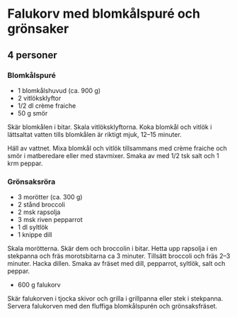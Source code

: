 Falukorv med blomkålspuré och grönsaker
=======================================

4 personer
----------

### Blomkålspuré

-	1 blomkålshuvud (ca. 900 g)
-	2 vitlöksklyftor
-	1/2 dl crème fraiche
-	50 g smör

Skär blomkålen i bitar. Skala vitlöksklyftorna. Koka blomkål och vitlök i lättsaltat vatten tills blomkålen är riktigt mjuk, 12–15 minuter.

Häll av vattnet. Mixa blomkål och vitlök tillsammans med crème fraiche och smör i matberedare eller med stavmixer. Smaka av med 1/2 tsk salt och 1 krm peppar.

### Grönsaksröra

-	3 morötter (ca. 300 g)
-	2 stånd broccoli
-	2 msk rapsolja
-	3 msk riven pepparrot
-	1 dl syltlök
-	1 knippe dill

Skala morötterna. Skär dem och broccolin i bitar. Hetta upp rapsolja i en stekpanna och fräs morotsbitarna ca 3 minuter. Tillsätt broccoli och fräs 2–3 minuter. Hacka dillen. Smaka av fräset med dill, pepparrot, syltlök, salt och peppar.

-	600 g falukorv

Skär falukorven i tjocka skivor och grilla i grillpanna eller stek i stekpanna. Servera falukorven med den fluffiga blomkålspurén och grönsaksfräset.
